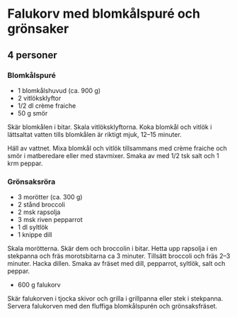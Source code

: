 Falukorv med blomkålspuré och grönsaker
=======================================

4 personer
----------

### Blomkålspuré

-	1 blomkålshuvud (ca. 900 g)
-	2 vitlöksklyftor
-	1/2 dl crème fraiche
-	50 g smör

Skär blomkålen i bitar. Skala vitlöksklyftorna. Koka blomkål och vitlök i lättsaltat vatten tills blomkålen är riktigt mjuk, 12–15 minuter.

Häll av vattnet. Mixa blomkål och vitlök tillsammans med crème fraiche och smör i matberedare eller med stavmixer. Smaka av med 1/2 tsk salt och 1 krm peppar.

### Grönsaksröra

-	3 morötter (ca. 300 g)
-	2 stånd broccoli
-	2 msk rapsolja
-	3 msk riven pepparrot
-	1 dl syltlök
-	1 knippe dill

Skala morötterna. Skär dem och broccolin i bitar. Hetta upp rapsolja i en stekpanna och fräs morotsbitarna ca 3 minuter. Tillsätt broccoli och fräs 2–3 minuter. Hacka dillen. Smaka av fräset med dill, pepparrot, syltlök, salt och peppar.

-	600 g falukorv

Skär falukorven i tjocka skivor och grilla i grillpanna eller stek i stekpanna. Servera falukorven med den fluffiga blomkålspurén och grönsaksfräset.
